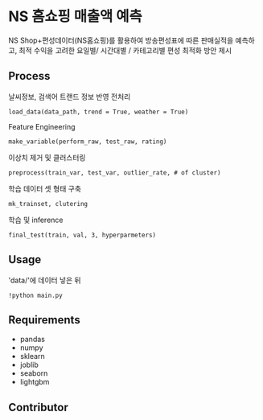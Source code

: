 # NS 홈쇼핑 매출액 예측
NS Shop+편성데이터(NS홈쇼핑)를 활용하여 방송편성표에 따른 판매실적을 예측하고, 최적 수익을 고려한 요일별/ 시간대별 / 카테고리별 편성 최적화 방안 제시


## Process
날씨정보, 검색어 트랜드 정보 반영 전처리

    load_data(data_path, trend = True, weather = True)
Feature Engineering

    make_variable(perform_raw, test_raw, rating)
이상치 제거 및 클러스터링

    preprocess(train_var, test_var, outlier_rate, # of cluster)
학습 데이터 셋 형태 구축
    
    mk_trainset, clutering
학습 및 inference
    
    final_test(train, val, 3, hyperparmeters)

## Usage
'data/'에 데이터 넣은 뒤

    !python main.py 

## Requirements
- pandas
- numpy
- sklearn
- joblib
- seaborn
- lightgbm

## Contributor
